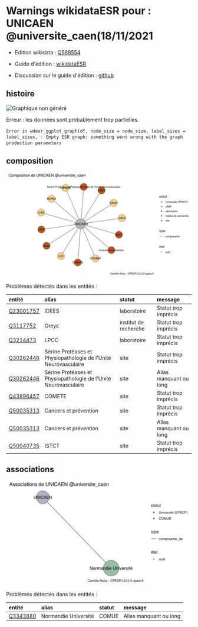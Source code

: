 Warnings wikidataESR pour : UNICAEN @universite_caen(18/11/2021
================

- Edition wikidata : [Q568554](https://www.wikidata.org/wiki/Q568554)
- Guide d'édition : [wikidataESR](https://github.com/cpesr/wikidataESR/)

- Discussion sur le guide d'édition : [github](https://github.com/cpesr/wikidataESR/issues)



## histoire 

![Graphique non généré](Q568554-histoire.png) 

 


Erreur : les données sont probablement trop partielles.
```
Error in wdesr_ggplot_graph(df, node_size = node_size, label_sizes = label_sizes, : Empty ESR graph: something went wrong with the graph production parameters

``` 



## composition 

![Graphique non généré](Q568554-composition.png) 

Problèmes détectés dans les entités :

|entité                                               |alias                                                           |statut                |message                |
|:----------------------------------------------------|:---------------------------------------------------------------|:---------------------|:----------------------|
|[Q23001757](https://www.wikidata.org/wiki/Q23001757) |IDEES                                                           |laboratoire           |Statut trop imprécis   |
|[Q3117752](https://www.wikidata.org/wiki/Q3117752)   |Greyc                                                           |institut de recherche |Statut trop imprécis   |
|[Q3214473](https://www.wikidata.org/wiki/Q3214473)   |LPCC                                                            |laboratoire           |Statut trop imprécis   |
|[Q30262446](https://www.wikidata.org/wiki/Q30262446) |Sérine Protéases et Physiopathologie de l'Unité Neurovasculaire |site                  |Statut trop imprécis   |
|[Q30262446](https://www.wikidata.org/wiki/Q30262446) |Sérine Protéases et Physiopathologie de l'Unité Neurovasculaire |site                  |Alias manquant ou long |
|[Q43896457](https://www.wikidata.org/wiki/Q43896457) |COMETE                                                          |site                  |Statut trop imprécis   |
|[Q50035313](https://www.wikidata.org/wiki/Q50035313) |Cancers et prévention                                           |site                  |Statut trop imprécis   |
|[Q50035313](https://www.wikidata.org/wiki/Q50035313) |Cancers et prévention                                           |site                  |Alias manquant ou long |
|[Q50040735](https://www.wikidata.org/wiki/Q50040735) |ISTCT                                                           |site                  |Statut trop imprécis   |

 



## associations 

![Graphique non généré](Q568554-associations.png) 

Problèmes détectés dans les entités :

|entité                                             |alias                |statut |message                |
|:--------------------------------------------------|:--------------------|:------|:----------------------|
|[Q3343880](https://www.wikidata.org/wiki/Q3343880) |Normandie Université |COMUE  |Alias manquant ou long |

 

